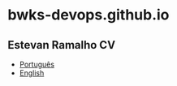 # bwks-devops.github.io

## Estevan Ramalho CV

- [Português](assets/cv/CV_pt_br_Estevan_Ramalho_2025.pdf)
- [English](assets/cv/CV_en_Estevan_Ramalho_2025.pdf)